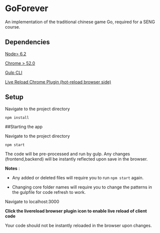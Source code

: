 # GoForever
An implementation of the traditional chinese game Go, required for a SENG course.

## Dependencies

[Node> 6.2](https://nodejs.org/en/) 

[Chrome > 52.0](https://www.google.com/chrome/browser/canary.html)

[Gulp CLI](https://github.com/gulpjs/gulp/blob/master/docs/getting-started.md)

[Live Reload Chrome Plugin (hot-reload browser side)](https://chrome.google.com/webstore/detail/livereload/jnihajbhpnppcggbcgedagnkighmdlei?hl=en)

## Setup

Navigate to the project directory

````npm install````

##Starting the app

Navigate to the project directory

````npm start````

The code will be pre-processed and run by gulp. Any changes (frontend,backend) will be instantly reflected upon save in the browser.

**Notes** : 

* Any added or deleted files will require you to run ````npm start```` again.

* Changing core folder names will require you to change the patterns in the gulpfile for code refresh to work.



Navigate to localhost:3000 

**Click the livereload browser plugin icon to enable live reload of client code**

Your code should not be instantly reloaded in the browser upon changes.
